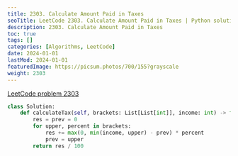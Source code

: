 ```yaml
---
title: 2303. Calculate Amount Paid in Taxes
seoTitle: LeetCode 2303. Calculate Amount Paid in Taxes | Python solution and explanation
description: 2303. Calculate Amount Paid in Taxes
toc: true
tags: []
categories: [Algorithms, LeetCode]
date: 2024-01-01
lastMod: 2024-01-01
featuredImage: https://picsum.photos/700/155?grayscale
weight: 2303
---
```


[LeetCode problem 2303](https://leetcode.com/problems/calculate-amount-paid-in-taxes/)

```python
class Solution:
    def calculateTax(self, brackets: List[List[int]], income: int) -> float:
        res = prev = 0
        for upper, percent in brackets:
            res += max(0, min(income, upper) - prev) * percent
            prev = upper
        return res / 100

```